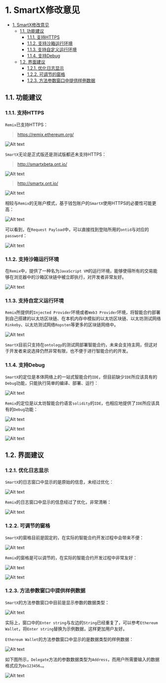 # 1. SmartX修改意见

<!-- TOC -->

- [1. SmartX修改意见](#1-smartx修改意见)
    - [1.1. 功能建议](#11-功能建议)
        - [1.1.1. 支持HTTPS](#111-支持https)
        - [1.1.2. 支持沙箱运行环境](#112-支持沙箱运行环境)
        - [1.1.3. 支持自定义运行环境](#113-支持自定义运行环境)
        - [1.1.4. 支持Debug](#114-支持debug)
    - [1.2. 界面建议](#12-界面建议)
        - [1.2.1. 优化日志显示](#121-优化日志显示)
        - [1.2.2. 可调节的窗格](#122-可调节的窗格)
        - [1.2.3. 方法参数窗口中提供样例数据](#123-方法参数窗口中提供样例数据)

<!-- /TOC -->

## 1.1. 功能建议

### 1.1.1. 支持HTTPS

`Remix`已支持HTTPS：

> https://remix.ethereum.org/

![Alt text](../../img/SmartContract/Remix/RemixHttp.png)

`SmartX`无论是正式版还是测试版都还未支持HTTPS：

> http://smartxbeta.ont.io/

![Alt text](../../img/SmartContract/SmartX/SmartxHttp_1.png)

> http://smartx.ont.io/

![Alt text](../../img/SmartContract/SmartX/SmartxHttp_2.png)

相较与`Remix`的无账户模式，基于钱包账户的`SmartX`使用HTTPS的必要性可能更高：

![Alt text](../../img/SmartContract/SmartX/SmartxLogs_2.png)

可以看到，在`Request Payload`中，可以直接找到登陆所用的`ontid`与对应的`password`：

![Alt text](../../img/SmartContract/SmartX/SmartxLogs_3.png)

### 1.1.2. 支持沙箱运行环境

在`Remix`中，提供了一种名为`JavaScript VM`的运行环境，能够使得所有的交易能够在浏览器中的沙箱区块链中被立即执行，对开发者非常友好。

![Alt text](../../img/SmartContract/Remix/RemixDeploy_1.png)

### 1.1.3. 支持自定义运行环境

`Remix`所提供的`Injected Provider`环境或者`Web3 Provider`环境，将智能合约部署到自己搭建的以太坊区块链、在本机内存中模拟的以太坊区块链、以太坊测试网络`Rinkeby`、以太坊测试网络`Ropsten`等更多的区块链网络中。

![Alt text](../../img/SmartContract/Remix/RemixRunEnv_3.png)

`SmartX`目前只支持在`ontology`的测试网部署智能合约，未来会支持主网，但这对于开发者来说选择仍然非常有限，也不便于进行智能合约的开发。

### 1.1.4. 支持Debug

`SmartX`的定位是本体网络上的一站式智能合约`IDE`，但目前缺少`IDE`所应该具有的`Debug`功能，只能执行简单的编译、部署、运行：

![Alt text](../../img/SmartContract/SmartX/SmartxRun_1.png)


`Remix`的定位是以太坊智能合约语言`solidity`的`IDE`，也相应地提供了`IDE`所应该具有的`Debug`功能：

![Alt text](../../img/SmartContract/Remix/RemixDebug_1.png)

![Alt text](../../img/SmartContract/Remix/RemixDebug_2.png)

![Alt text](../../img/SmartContract/Remix/RemixDebug_3.png)

## 1.2. 界面建议

### 1.2.1. 优化日志显示

`SmartX`的日志窗口中显示的是原始的信息，未经过优化：

![Alt text](../../img/SmartContract/SmartX/SmartxLogs_1.png)

`Remix`的日志窗口中显示的信息经过了优化，非常清晰：

![Alt text](../../img/SmartContract/Remix/RemixLogs_1.png)

### 1.2.2. 可调节的窗格

`SmartX`的窗格目前是固定的，在实际的智能合约开发过程中会带来不便：

![Alt text](../../img/SmartContract/SmartX/SmartxLogs_1.png)

`Remix`的窗格是可以调节的，在实际的智能合约开发过程中非常友好：

![Alt text](../../img/SmartContract/Remix/RmixResize_1.png)

![Alt text](../../img/SmartContract/Remix/RmixResize_2.png)

### 1.2.3. 方法参数窗口中提供样例数据

`SmartX`的方法参数窗口中目前是显示参数的数据类型：

![Alt text](../../img/SmartContract/SmartX/SmartxExec_1.png)

实际上，窗口中的`Enter string`与左边的`String`已经重复了，可以参考`Ethereum Wallet`，将`Enter string`替换为示例数据，这样更加用户友好。

`Ethereum Wallet`的方法参数窗口中显示的是数据类型的样例数据：

![Alt text](../../img/SmartContract/EthereumWallet/ExecContract_2.png)

如下图所示，`Delegate`方法的参数数据类型为`Address`，而用户所需要输入的数据格式应为`0x123456…`。

![Alt text](../../img/SmartContract/EthereumWallet/ExecContract_3.png)
